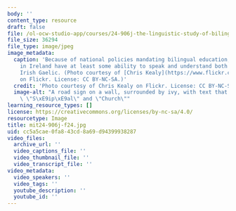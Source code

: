 ```yaml
---
body: ''
content_type: resource
draft: false
file: /ol-ocw-studio-app/courses/24-906j-the-linguistic-study-of-bilingualism-fall-2024/mit24-906j-f24.jpg
file_size: 36294
file_type: image/jpeg
image_metadata:
  caption: 'Because of national policies mandating bilingual education, many people
    in Ireland have at least some ability to speak and understand both English and
    Irish Gaelic. (Photo courtesy of [Chris Kealy](https://www.flickr.com/photos/68852079@N03/7439961316)
    on Flickr. License: CC BY-NC-SA.)'
  credit: 'Photo courtesy of Chris Kealy on Flickr. License: CC BY-NC-SA.'
  image-alt: "A road sign on a wall, surrounded by ivy, with text that reads both\
    \ \"S\xE9ip\xE9al\" and \"Church\""
learning_resource_types: []
license: https://creativecommons.org/licenses/by-nc-sa/4.0/
resourcetype: Image
title: mit24-906j-f24.jpg
uid: cc5a5cae-0fa8-43cd-8a69-d94399938287
video_files:
  archive_url: ''
  video_captions_file: ''
  video_thumbnail_file: ''
  video_transcript_file: ''
video_metadata:
  video_speakers: ''
  video_tags: ''
  youtube_description: ''
  youtube_id: ''
---
```

